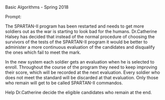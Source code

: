 Basic Algorithms - Spring 2018

Prompt:

The SPARTAN-II program has been restarted and needs to get more soldiers out as the war is starting to look bad for the humans. Dr.Catherine Halsey has decided that instead of the normal procedure of choosing the survivors of the tests of the SPARTAN-II program it would be better to administer a more continuous evaluation of the candidates and disqualify the ones which fail to meet the mark.

In the new system each soldier gets an evaluation when he is selected to enroll. Throughout the course of the program they need to keep improving their score, which will be recorded at the next evaluation. Every soldier who does not meet the standard will be discarded at that evaluation. Only those who remain will get to be called SPARTAN-II commandos.

Help Dr.Catherine decide the eligible candidates who remain at the end.
